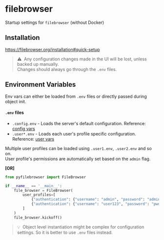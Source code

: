 # filebrowser
Startup settings for `filebrowser` (without Docker)

## Installation

https://filebrowser.org/installation#quick-setup

> :warning:&nbsp;&nbsp;Any configuration changes made in the UI will be lost, unless backed up manually.<br>
Changes should always go through the `.env` files.

## Environment Variables
Env vars can either be loaded from `.env` files or directly passed during object init.

#### `.env` files

- `.config.env` - Loads the server's default configuration. Reference: [config vars][config]
- `.user*.env` - Loads each user's profile specific configuration. Reference: [user vars][users]

Multiple user profiles can be loaded using `.user1.env`, `.user2.env` and so on.<br>
User profile's permissions are automatically set based on the `admin` flag.

**[OR]**

```python
from pyfilebrowser import FileBrowser

if __name__ == '__main__':
    file_browser = FileBrowser(
        user_profiles=[
            {"authentication": {"username": "admin", "password": "admin", "admin": True}},
            {"authentication": {"username": "user123", "password": "pwd456", "admin": False}}
        ]
    )
    file_browser.kickoff()
```

> :bulb:&nbsp;&nbsp;Object level instantiation might be complex for configuration settings. So it is better to use `.env` files instead.

[config]: https://filebrowser.org/cli/filebrowser-config-set
[users]: https://filebrowser.org/cli/filebrowser-users-add
